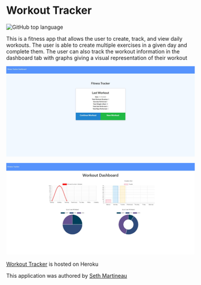 # Workout Tracker

![GitHub top language](https://img.shields.io/github/languages/top/slothings/workout-tracker)

This is a fitness app that allows the user to create, track, and view daily workouts. The user is able to create multiple exercises in a given day and complete them. The user can also track the workout information in the dashboard tab with graphs giving a visual representation of their workout

![Application landing page](/workoutTrackerSS.JPG)

![Application landing page](/workoutTrackerSS2.JPG)

[Workout Tracker](https://frozen-plateau-42684.herokuapp.com/?id=5fb67cc657db1f0017665847) is hosted on Heroku

This application was authored by [Seth Martineau](https://github.com/slothings)